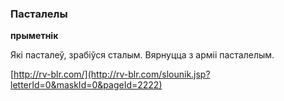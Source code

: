 ### Пасталелы
**прыметнік**

Які пасталеў, зрабіўся сталым. Вярнуцца з арміі пасталелым.

<a rel="author">[http://rv-blr.com/](http://rv-blr.com/slounik.jsp?letterId=0&maskId=0&pageId=2222)</a>

